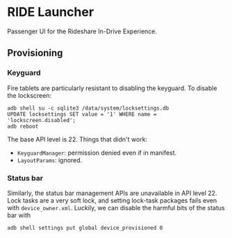 # RIDE Launcher

Passenger UI for the Rideshare In-Drive Experience.

## Provisioning

### Keyguard

Fire tablets are particularly resistant to disabling the keyguard. To disable the lockscreen:

```shell
adb shell su -c sqlite3 /data/system/locksettings.db
UPDATE locksettings SET value = '1' WHERE name = 'lockscreen.disabled';
adb reboot
```

The base API level is 22. Things that didn't work:
* `KeyguardManager`: permission denied even if in manifest.
* `LayoutParams`: ignored.

### Status bar

Similarly, the status bar management APIs are unavailable in API level 22. Lock tasks are a very soft lock, and setting lock-task packages fails even with `device_owner.xml`. Luckily, we can disable the harmful bits of the status bar with

```shell
adb shell settings put global device_provisioned 0
```
